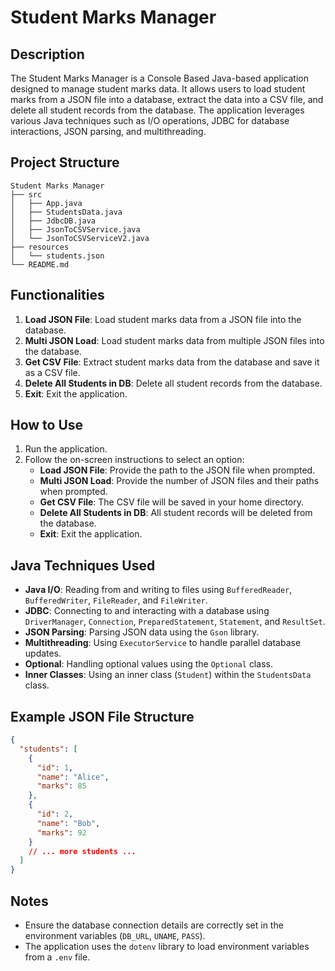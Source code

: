 # Student Marks Manager

## Description
The Student Marks Manager is a Console Based Java-based application designed to manage student marks data. It allows users to load student marks from a JSON file into a database, extract the data into a CSV file, and delete all student records from the database. The application leverages various Java techniques such as I/O operations, JDBC for database interactions, JSON parsing, and multithreading.

## Project Structure
```plaintext
Student Marks Manager
├── src
│   ├── App.java
│   ├── StudentsData.java
│   ├── JdbcDB.java
│   ├── JsonToCSVService.java
│   └── JsonToCSVServiceV2.java
├── resources
│   └── students.json
└── README.md
```

## Functionalities
1. **Load JSON File**: Load student marks data from a JSON file into the database.
2. **Multi JSON Load**: Load student marks data from multiple JSON files into the database.
3. **Get CSV File**: Extract student marks data from the database and save it as a CSV file.
4. **Delete All Students in DB**: Delete all student records from the database.
5. **Exit**: Exit the application.

## How to Use
1. Run the application.
2. Follow the on-screen instructions to select an option:
   - **Load JSON File**: Provide the path to the JSON file when prompted.
   - **Multi JSON Load**: Provide the number of JSON files and their paths when prompted.
   - **Get CSV File**: The CSV file will be saved in your home directory.
   - **Delete All Students in DB**: All student records will be deleted from the database.
   - **Exit**: Exit the application.

## Java Techniques Used
- **Java I/O**: Reading from and writing to files using `BufferedReader`, `BufferedWriter`, `FileReader`, and `FileWriter`.
- **JDBC**: Connecting to and interacting with a database using `DriverManager`, `Connection`, `PreparedStatement`, `Statement`, and `ResultSet`.
- **JSON Parsing**: Parsing JSON data using the `Gson` library.
- **Multithreading**: Using `ExecutorService` to handle parallel database updates.
- **Optional**: Handling optional values using the `Optional` class.
- **Inner Classes**: Using an inner class (`Student`) within the `StudentsData` class.

## Example JSON File Structure
```json
{
  "students": [
    {
      "id": 1,
      "name": "Alice",
      "marks": 85
    },
    {
      "id": 2,
      "name": "Bob",
      "marks": 92
    }
    // ... more students ...
  ]
}
```

## Notes
- Ensure the database connection details are correctly set in the environment variables (`DB_URL`, `UNAME`, `PASS`).
- The application uses the `dotenv` library to load environment variables from a `.env` file.
